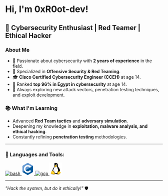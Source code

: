 # Hi, I'm 0xR0ot-dev!

## 🔮 Cybersecurity Enthusiast | Red Teamer | Ethical Hacker

### About Me

- 💪 Passionate about cybersecurity with **2 years of experience** in the field.
- 🔐 Specialized in **Offensive Security & Red Teaming**.
- 🎓 **Cisco Certified Cybersecurity Engineer (CCEH)** at age 14.
- 🌟 Ranked **top 96% in Egypt in cybersecurity** at age 14.
- 🔬 Always exploring new attack vectors, penetration testing techniques, and exploit development.

### 📚 What I'm Learning

- Advanced **Red Team tactics** and **adversary simulation**.
- Deepening my knowledge in **exploitation, malware analysis, and ethical hacking**.
- Constantly refining **penetration testing** methodologies.



---

### 📌 Languages and Tools:

<p align="left"> 
  <a href="https://www.gnu.org/software/bash/" target="_blank" rel="noreferrer"> 
    <img src="https://www.vectorlogo.zone/logos/gnu_bash/gnu_bash-icon.svg" alt="bash" width="40" height="40"/> 
  </a> 
  <a href="https://www.cprogramming.com/" target="_blank" rel="noreferrer"> 
    <img src="https://raw.githubusercontent.com/devicons/devicon/master/icons/c/c-original.svg" alt="c" width="40" height="40"/> 
  </a> 
  <a href="https://cloud.google.com" target="_blank" rel="noreferrer"> 
    <img src="https://www.vectorlogo.zone/logos/google_cloud/google_cloud-icon.svg" alt="gcp" width="40" height="40"/> 
  </a> 
  <a href="https://www.linux.org/" target="_blank" rel="noreferrer"> 
    <img src="https://raw.githubusercontent.com/devicons/devicon/master/icons/linux/linux-original.svg" alt="linux" width="40" height="40"/> 
  </a> 
</p>

---

*"Hack the system, but do it ethically!"* 🛡️

